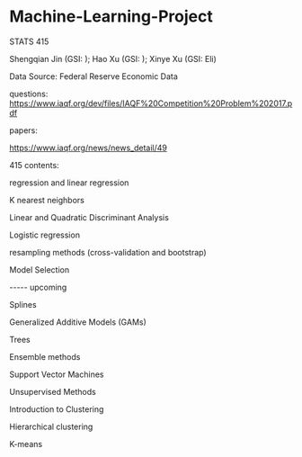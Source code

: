 # Machine-Learning-Project
STATS 415

Shengqian Jin (GSI: ); Hao Xu (GSI: ); Xinye Xu (GSI: Eli)

Data Source: Federal Reserve Economic Data

questions: 
https://www.iaqf.org/dev/files/IAQF%20Competition%20Problem%202017.pdf

papers: 

https://www.iaqf.org/news/news_detail/49



415 contents: 

regression and linear regression

K nearest neighbors

Linear and Quadratic Discriminant Analysis

Logistic regression

resampling methods (cross-validation and bootstrap)

Model Selection


----- upcoming

Splines

Generalized Additive Models (GAMs)

Trees

Ensemble methods

Support Vector Machines

Unsupervised Methods

Introduction to Clustering

Hierarchical clustering

K-means
